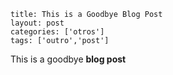 ```
title: This is a Goodbye Blog Post
layout: post
categories: ['otros']
tags: ['outro','post']
```

This is a goodbye **blog post**